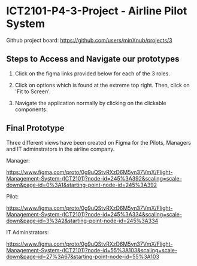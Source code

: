 # ICT2101-P4-3-Project - Airline Pilot System

Github project board: https://github.com/users/minXnub/projects/3

## Steps to Access and Navigate our prototypes

1. Click on the figma links provided below for each of the 3 roles.

2. Click on options which is found at the extreme top right. Then, click on 'Fit to Screen'.

3. Navigate the application normally by clicking on the clickable components.

## Final Prototype 

Three different views have been created on Figma for the Pilots, Managers and IT adminstrators in the airline company.

Manager:

https://www.figma.com/proto/0g9uQStvRXzD6M5yn37VmX/Flight-Management-System-(ICT2101)?node-id=245%3A392&scaling=scale-down&page-id=0%3A1&starting-point-node-id=245%3A392 

Pilot:

https://www.figma.com/proto/0g9uQStvRXzD6M5yn37VmX/Flight-Management-System-(ICT2101)?node-id=245%3A334&scaling=scale-down&page-id=3%3A2&starting-point-node-id=245%3A334 

IT Adminstrators:

https://www.figma.com/proto/0g9uQStvRXzD6M5yn37VmX/Flight-Management-System-(ICT2101)?node-id=55%3A103&scaling=scale-down&page-id=27%3A67&starting-point-node-id=55%3A103


